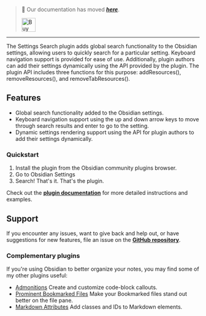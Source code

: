 > 🥇 Our documentation has moved ***[here](https://plugins.javalent.com/settings-search)***.
>
> <a href='https://www.buymeacoffee.com/valentine195' target='_blank'><img height='36' style='border:0px;height:36px;' src='https://storage.ko-fi.com/cdn/kofi3.png?v=3' border='0' alt='Buy Me a Coffee at ko-fi.com' /></a>
---

The Settings Search plugin adds global search functionality to the Obsidian settings, allowing users to quickly search for a particular setting. Keyboard navigation support is provided for ease of use.
Additionally, plugin authors can add their settings dynamically using the API provided by the plugin.
The plugin API includes three functions for this purpose: addResources(), removeResources(), and removeTabResources().

## Features
- Global search functionality added to the Obsidian settings.
- Keyboard navigation support using the up and down arrow keys to move through search results and enter to go to the setting.
- Dynamic settings rendering support using the API for plugin authors to add their settings dynamically.

### Quickstart

1. Install the plugin from the Obsidian community plugins browser.
2. Go to Obsidian Settings
3. Search! That's it. That's the plugin.

Check out the **[plugin documentation](https://plugins.javalent.com/settings-search)** for more detailed instructions and examples.

## Support

If you encounter any issues, want to give back and help out, or have suggestions for new features, file an issue on the **[GitHub repository](https://github.com/javalent/settings-search)**.

### Complementary plugins

If you're using Obsidian to better organize your notes, you may find some of my other plugins useful:

- [Admonitions](https://github.com/javalent/admonitions) Create and customize code-block callouts.
- [Prominent Bookmarked Files](https://github.com/javalent/prominent-files) Make your Bookmarked files stand out better on the file pane.
- [Markdown Attributes](https://github.com/javalent/markdown-attributes) Add classes and IDs to Markdown elements.
